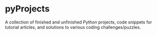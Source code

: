 # pyProjects

A collection of finished and unfinished Python projects, code snippets for tutorial articles, and solutions to various coding challenges/puzzles.
